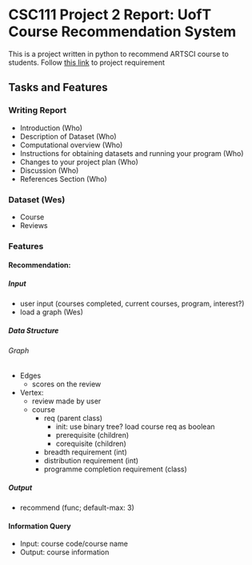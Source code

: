 # CSC111 Project 2 Report: UofT Course Recommendation System

This is a project written in python to recommend ARTSCI course to students.
Follow [this link](https://www.teach.cs.toronto.edu/~csc111h/winter/assignments/project2/phase2/) to project requirement


## Tasks and Features

### Writing Report
- Introduction (Who)
- Description of Dataset (Who)
- Computational overview (Who)  
- Instructions for obtaining datasets and running your program (Who)
- Changes to your project plan (Who)
- Discussion (Who)
- References Section (Who)
### Dataset (Wes)
- Course
- Reviews
### Features
#### Recommendation:
##### Input
- user input (courses completed, current courses, program, interest?)
- load a graph (Wes)
##### Data Structure
###### Graph
- Edges
  - scores on the review
- Vertex:
  - review made by user
  - course
    - req (parent class)
      - init: use binary tree? load course req as boolean
      - prerequisite (children)
      - corequisite (children)
    - breadth requirement (int)
    - distribution requirement (int)
    - programme completion requirement (class)
##### Output
- recommend (func; default-max: 3)

#### Information Query
- Input: course code/course name
- Output: course information
